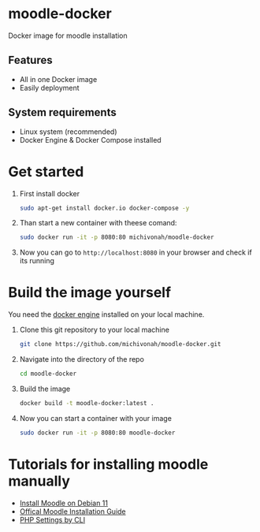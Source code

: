 # moodle-docker
Docker image for moodle installation

## Features
- All in one Docker image
- Easily deployment

## System requirements
- Linux system (recommended)
- Docker Engine & Docker Compose installed

# Get started
1. First install docker
    ```bash
    sudo apt-get install docker.io docker-compose -y
    ```
1. Than start a new container with theese comand:
    ```bash
    sudo docker run -it -p 8080:80 michivonah/moodle-docker
    ```
1. Now you can go to ```http://localhost:8080``` in your browser and check if its running

# Build the image yourself
You need the [docker engine](https://docs.docker.com/engine/install/) installed on your local machine.
1. Clone this git repository to your local machine
    ```bash
    git clone https://github.com/michivonah/moodle-docker.git
    ```
1. Navigate into the directory of the repo
     ```bash
    cd moodle-docker
    ```
1. Build the image
     ```bash
    docker build -t moodle-docker:latest .
    ```
1. Now you can start a container with your image
    ```bash
    sudo docker run -it -p 8080:80 moodle-docker
    ```
# Tutorials for installing moodle manually
- [Install Moodle on Debian 11](https://www.linuxtuto.com/how-to-install-moodle-on-debian-11/)
- [Offical Moodle Installation Guide](https://docs.moodle.org/401/en/Installing_Moodle_on_Debian_based_distributions)
- [PHP Settings by CLI](https://www.inmotionhosting.com/support/website/command-line-settings/)